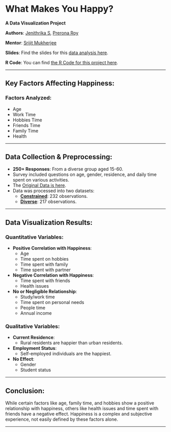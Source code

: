 # What Makes You Happy?  

**A Data Visualization Project**  

**Authors**: [Jenithrika S](https://www.linkedin.com/in/jenithrika-s-4084b1226/), [Prerona Roy](https://www.linkedin.com/in/prerona-roy-160822271/)  

**Mentor**: [Srijit Mukherjee](https://www.linkedin.com/in/srijit-mukherjee/)

**Slides**: Find the slides for this [data analysis here](https://github.com/cheenta-statistics-datascience/what-makes-you-happy/blob/main/What%20makes%20you%20Happy_%20Slides.pdf).

**R Code**: You can find [the R Code for this project here](https://github.com/cheenta-statistics-datascience/what-makes-you-happy/blob/main/R%20code%20for%20What%20Makes%20you%20happy.R).

---

## Key Factors Affecting Happiness:

### Factors Analyzed:
- Age
- Work Time
- Hobbies Time
- Friends Time
- Family Time
- Health

---

## Data Collection & Preprocessing:
- **250+ Responses**: From a diverse group aged 15-60.
- Survey included questions on age, gender, residence, and daily time spent on various activities.
- The [Original Data is here](https://github.com/cheenta-statistics-datascience/what-makes-you-happy/blob/main/happiness.csv).
- Data was processed into two datasets:
  - [**Constrained**](https://github.com/cheenta-statistics-datascience/what-makes-you-happy/blob/main/Data%20Constrained.csv): 232 observations.
  - [**Diverse**](https://github.com/cheenta-statistics-datascience/what-makes-you-happy/blob/main/Data%20Diverse.csv): 217 observations.
  
---

## Data Visualization Results:

### Quantitative Variables:
- **Positive Correlation with Happiness**:
  - Age
  - Time spent on hobbies
  - Time spent with family
  - Time spent with partner
- **Negative Correlation with Happiness**:
  - Time spent with friends
  - Health issues
- **No or Negligible Relationship**:
  - Study/work time
  - Time spent on personal needs
  - People time
  - Annual income

### Qualitative Variables:
- **Current Residence**:
  - Rural residents are happier than urban residents.
- **Employment Status**:
  - Self-employed individuals are the happiest.
- **No Effect**:
  - Gender
  - Student status

---

## Conclusion:
While certain factors like age, family time, and hobbies show a positive relationship with happiness, others like health issues and time spent with friends have a negative effect. Happiness is a complex and subjective experience, not easily defined by these factors alone.

---

